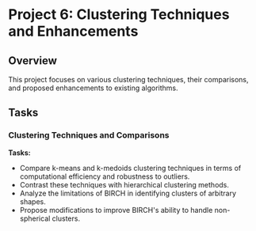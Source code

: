 # Project 6: Clustering Techniques and Enhancements

## Overview
This project focuses on various clustering techniques, their comparisons, and proposed enhancements to existing algorithms.

## Tasks

### Clustering Techniques and Comparisons
**Tasks:**
- Compare k-means and k-medoids clustering techniques in terms of computational efficiency and robustness to outliers.
- Contrast these techniques with hierarchical clustering methods.
- Analyze the limitations of BIRCH in identifying clusters of arbitrary shapes.
- Propose modifications to improve BIRCH's ability to handle non-spherical clusters.
